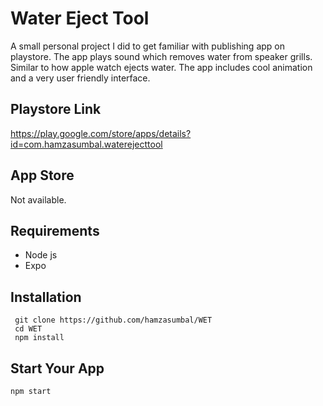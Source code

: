 # Water Eject Tool
A small personal project I did to get familiar with publishing app on playstore.
The app plays sound which removes water from speaker grills. Similar to how apple watch ejects water.
The app includes cool animation and a very user friendly interface. 

## Playstore Link
https://play.google.com/store/apps/details?id=com.hamzasumbal.waterejecttool

## App Store
Not available.

## Requirements
- Node js
- Expo

## Installation
```
 git clone https://github.com/hamzasumbal/WET
 cd WET
 npm install
```
## Start Your App
```
npm start
```

